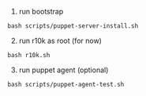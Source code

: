 1. run bootstrap
```
bash scripts/puppet-server-install.sh
```
2. run r10k as root (for now)
```
bash r10k.sh
```
3. run puppet agent (optional)
```
bash scripts/puppet-agent-test.sh
```
